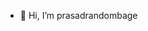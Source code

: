 - 👋 Hi, I’m prasadrandombage




<!---
prasadrandombage/prasadrandombage is a ✨ special ✨ repository because its `README.md` (this file) appears on your GitHub profile.
You can click the Preview link to take a look at your changes.
--->
